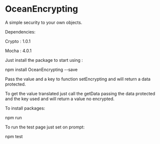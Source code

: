 # OceanEncrypting
A simple security to your own objects.

Dependencies:

Crypto : 1.0.1

Mocha : 4.0.1

Just install the package to start using :

npm install OceanEncrypting --save

Pass the value and a key to function setEncrypting and will return a data protected.

To get the value translated just call the getData passing the data protected and the key used and will return a value no encrypted.

To install packages:

npm run

To run the test page just set on prompt:

npm test
